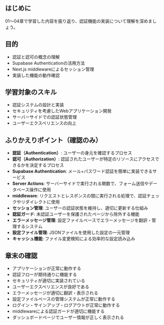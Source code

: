 ## はじめに

01〜04章で学習した内容を振り返り、認証機能の実装について理解を深めましょう。

## 目的

- 認証と認可の概念の理解
- Supabase Authenticationの活用方法
- Next.js middlewareによるセッション管理
- 実装した機能の動作確認

## 学習対象のスキル

- 認証システムの設計と実装
- セキュリティを考慮したWebアプリケーション開発
- サーバーサイドでの認証状態管理
- ユーザーエクスペリエンスの向上

## ふりかえりポイント（確認のみ）

- **認証（Authentication）**: ユーザーの身元を確認するプロセス
- **認可（Authorization）**: 認証されたユーザーが特定のリソースにアクセスできるかを決定するプロセス
- **Supabase Authentication**: メール+パスワード認証を簡単に実装できるサービス
- **Server Actions**: サーバーサイドで実行される関数で、フォーム送信やデータベース操作に使用
- **middleware**: リクエストとレスポンスの間に実行される処理で、認証チェックやリダイレクトに使用
- **セッション管理**: ユーザーの認証状態を維持し、適切に更新する仕組み
- **認証ガード**: 未認証ユーザーを保護されたページから除外する機能
- **エラーメッセージ管理**: 設定ファイルベースでエラーメッセージを翻訳・管理するシステム
- **設定ファイル管理**: JSONファイルを使用した設定の一元管理
- **キャッシュ機能**: ファイル変更検知による効率的な設定読み込み

## 章末の確認

- アプリケーションが正常に動作する
- 認証フローが期待通りに機能する
- セキュリティが適切に実装されている
- ユーザーエクスペリエンスが良好である
- エラーメッセージが適切に翻訳・表示される
- 設定ファイルベースの管理システムが正常に動作する
- ログイン・サインアップ・ログアウトが正常に動作する
- middlewareによる認証ガードが適切に機能する
- ダッシュボードページでユーザー情報が正しく表示される
